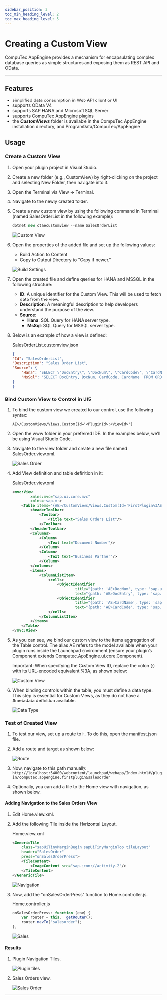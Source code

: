 ```yaml
---
sidebar_position: 3
toc_min_heading_level: 2
toc_max_heading_level: 5
---
```


# Creating a Custom View

CompuTec AppEngine provides a mechanism for encapsulating complex database queries as simple structures and exposing them as REST API and OData.

---

## Features

- simplified data consumption in Web API client or UI
- supports OData V4
- supports SAP HANA and Microsoft SQL Server
- supports CompuTec AppEngine plugins
- the <i>**CustomViews**</i> folder is available in the CompuTec AppEngine installation directory, and ProgramData/CompuTec/AppEngine

## Usage

### Create a Custom View

1. Open your plugin project in Visual Studio.
2. Create a new folder (e.g., CustomView) by right-clicking on the project and selecting New Folder, then navigate into it.
3. Open the Terminal via View → Terminal.
4. Navigate to the newly created folder.
5. Create a new custom view by using the following command in Terminal (named SalesOrderList in the following example):

    ```javascript
    dotnet new ctaecustomview --name SalesOrderList
    ```

    ![Custom View](./media/creating-a-custom-view/custom-view-creating.webp)
6. Open the properties of the added file and set up the following values:

    - Build Action to Content
    - Copy to Output Directory to "Copy if newer."

    ![Build Settings](./media/creating-a-custom-view/build-settings.webp)
7. Open the created file and define queries for HANA and MSSQL in the following structure:

   - **ID**: A unique identifier for the Custom View. This will be used to fetch data from the view.
   - **Description**: A meaningful description to help developers understand the purpose of the view.
   - **Source**:
        - **Hana**: SQL Query for HANA server type.
        - **MsSql**: SQL Query for MSSQL server type.
8. Below is an example of how a view is defined:

    SalesOrderList.customview.json

    ```json
    {
    "Id": "SalesOrderList",
    "Description": "Sales Order List",
    "Source": {
        "Hana": "SELECT \"DocEntry\", \"DocNum\", \"CardCode\", \"CardName\" FROM ORDR",
        "MsSql": "SELECT DocEntry, DocNum, CardCode, CardName  FROM ORDR"
    }
    }
    ```

### Bind Custom View to Control in UI5

1. To bind the custom view we created to our control, use the following syntax:

    ```text
    AE>/CustomViews/Views.Custom(Id='<PluginId>:<ViewId>')
    ```

2. Open the www folder in your preferred IDE. In the examples below, we’ll be using Visual Studio Code.
3. Navigate to the view folder and create a new file named SalesOrder.view.xml.

    ![Sales Order](./media/creating-a-custom-view/sales-order-view-xml.webp)
4. Add View definition and table definition in it:

    SalesOrder.view.xml

    ```xml
    <mvc:View
            xmlns:mvc="sap.ui.core.mvc"
            xmlns="sap.m">
        <Table items="{AE>/CustomViews/Views.Custom(Id='FirstPlugin%3ASalesOrderList')}">
            <headerToolbar>
                <Toolbar>
                    <Title text="Sales Orders List"/>
                </Toolbar>
            </headerToolbar>
            <columns>
                <Column>
                    <Text text="Document Number"/>
                </Column>
                <Column>
                    <Text text="Business Partner"/>
                </Column>
            </columns>
            <items>
                <ColumnListItem>
                    <cells>
                        <ObjectIdentifier
                                title="{path: 'AE>DocNum', type: 'sap.ui.model.odata.type.Int32'}"
                                text="{path: 'AE>DocEntry', type: 'sap.ui.model.odata.type.Int32'}"/>
                        <ObjectIdentifier
                                title="{path: 'AE>CardName', type: 'sap.ui.model.odata.type.String'}"
                                text="{path: 'AE>CardCode', type: 'sap.ui.model.odata.type.String'}"/>
                    </cells>
                </ColumnListItem>
            </items>
        </Table>
    </mvc:View>
    ```

5. As you can see, we bind our custom view to the items aggregation of the Table control. The alias AE refers to the model available when your plugin runs inside the Launchpad environment (ensure your plugin’s Component extends Computec.AppEngine.ui.core.Component).

    Important: When specifying the Custom View ID, replace the colon (:) with its URL-encoded equivalent %3A, as shown below:

    ![Custom View](./media/creating-a-custom-view/custom-view-id.webp)
6. When binding controls within the table, you must define a data type. This step is essential for Custom Views, as they do not have a $metadata definition available.

    ![Data Type](./media/creating-a-custom-view/data-type.webp)

### Test of Created View

1. To test our view, set up a route to it. To do this, open the manifest.json file.
2. Add a route and target as shown below:

    ![Route](./media/creating-a-custom-view/route.webp)
3. Now, navigate to this path manually: `http://localhost:54000/webcontent/launchpad/webapp/Index.html#/plugin/computec.appengine.firstplugin&salesorder`
4. Optionally, you can add a tile to the Home view with navigation, as shown below.

#### Adding Navigation to the Sales Orders View

1. Edit Home.view.xml.
2. Add the following Tile inside the Horizontal Layout.

    Home.view.xml

    ```xml
    <GenericTile
        class="sapUiTinyMarginBegin sapUiTinyMarginTop tileLayout"
        header="SalesOrder"
        press="onSalesOrderPress">
        <TileContent>
            <ImageContent src="sap-icon://activity-2"/>
        </TileContent>
    </GenericTile>
    ```

    ![Navigation](./media/creating-a-custom-view/navigation.webp)
3. Now, add the "onSalesOrderPress" function to Home.controller.js.

    Home.controller.js

    ```js
    onSalesOrderPress: function (env) {
        var router = this.  getRouter();
        router.navTo("salesorder");
    },
    ```

    ![Sales](./media/creating-a-custom-view/onSalesOrderPress-function.webp)

#### Results

1. Plugin Navigation Tiles.

    ![Plugin tiles](./media/creating-a-custom-view/plugin-tiles.webp)
2. Sales Orders view.

    ![Sales Order](./media/creating-a-custom-view/sales-orders-view.webp)

---
